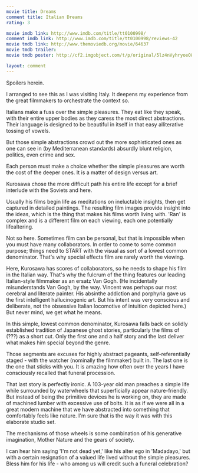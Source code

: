 ```yaml
---
movie title: Dreams
comment title: Italian Dreams
rating: 3

movie imdb link: http://www.imdb.com/title/tt0100998/
comment imdb link: http://www.imdb.com/title/tt0100998/reviews-42
movie tmdb link: http://www.themoviedb.org/movie/64637
movie tmdb trailer: 
movie tmdb poster: http://cf2.imgobject.com/t/p/original/5lz4nVyhryoeO8Z4egYGXejaJVG.jpg

layout: comment
---
```


Spoilers herein.

I arranged to see this as I was visiting Italy. It deepens my experience from the great  filmmakers to orchestrate the context so.

Italians make a fuss over the simple pleasures. They eat like they speak, with their entire  upper bodies as they caress the most direct abstractions. Their language is designed to  be beautiful in itself in that easy alliterative tossing of vowels.

But those simple abstractions crowd out the more sophisticated ones as one can see in   (by Mediterranean standards) absurdly blunt religion, politics, even crime and sex.

Each person must make a choice whether the simple pleasures are worth the cost of the  deeper ones. It is a matter of design versus art.

Kurosawa chose the more difficult path his entire life except for a brief interlude with the  Soviets and here.

Usually his films begin life as meditations on ineluctable insights, then get captured in  detailed paintings. The resulting film images provide insight into the ideas, which is the  thing that makes his films worth living with. 'Ran' is complex and is a different film on  each viewing, each one potentially lifealtering. 

Not so here. Sometimes film can be personal, but that is impossible when you must have  many collaborators. In order to come to some common purpose; things need to START  with the visual as sort of a lowest common denominator. That's why special effects film  are rarely worth the viewing.

Here, Kurosawa has scores of collaborators, so he needs to shape his film in the Italian  way. That's why the fulcrum of the thing features our leading Italian-style filmmaker as  an ersatz Van Gogh. (He incidentally misunderstands Van Gogh, by the way. Vincent was  perhaps our most cerebral and literate painter. His absinthe addiction and porphyria gave us the first intelligent hallucinogenic art. But his intent was very conscious and  deliberate, not the obsessive Italian locomotive of intuition depicted here.) But never  mind, we get what he means.

In this simple, lowest common denominator, Kurosawa falls back on solidly established  tradition of Japanese ghost stories, particularly the films of (???) as a short cut. Only the  first one and a half story and the last deliver what makes him special beyond the genre.

Those segments are excuses for highly abstract pageants, self-referentially staged -  with the watcher (nominally the filmmaker) built in. The last one is the one that sticks  with you. It is amazing how often over the years I have consciously recalled that funeral  procession.

That last story is perfectly ironic. A 103-year old man preaches a simple life while  surrounded by waterwheels that superficially appear nature-friendly. But instead of being  the primitive devices he is working on, they are made of machined lumber with excessive  use of bolts. It is as if we were all in a great modern machine that we have abstracted  into something that comfortably feels like nature. I'm sure that is the way it was with this  elaborate studio set.

The mechanisms of those wheels is some combination of his generative imagination,  Mother Nature and the gears of society.

I can hear him saying 'I'm not dead yet,' like his alter ego in 'Madadayo,' but with a  certain  resignation of a valued life lived without the simple pleasures. Bless him for his life -  who among us will credit such a funeral celebration?